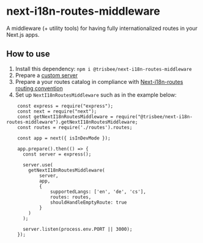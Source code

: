 # next-i18n-routes-middleware

A middleware (+ utility tools) for having fully internationalized routes in your Next.js apps.

## How to use

1. Install this dependency: `npm i @trisbee/next-i18n-routes-middleware`
2. Prepare a [custom server](https://nextjs.org/docs/advanced-features/custom-server)
3. Prepare a your routes catalog in compliance with [Next-i18n-routes routing convention](https://github.com/trisbee/next-i18n-routes-middleware/blob/master/docs/ROUING_CONVENTION.md)
4. Set up `NextI18nRoutesMiddleware` such as in the example below:
```
    const express = require("express");
    const next = require("next");
    const getNextI18nRoutesMiddleware = require("@trisbee/next-i18n-routes-middleware").getNextI18nRoutesMiddleware;
    const routes = require('./routes').routes;

    const app = next({ isInDevMode });
    
    app.prepare().then(() => {
      const server = express();
      
      server.use(
        getNextI18nRoutesMiddleware(
            server,
            app,
            { 
                supportedLangs: ['en', 'de', 'cs'],
                routes: routes,
                shouldHandleEmptyRoute: true
            }
        )
      );
    
      server.listen(process.env.PORT || 3000);
    });
```

